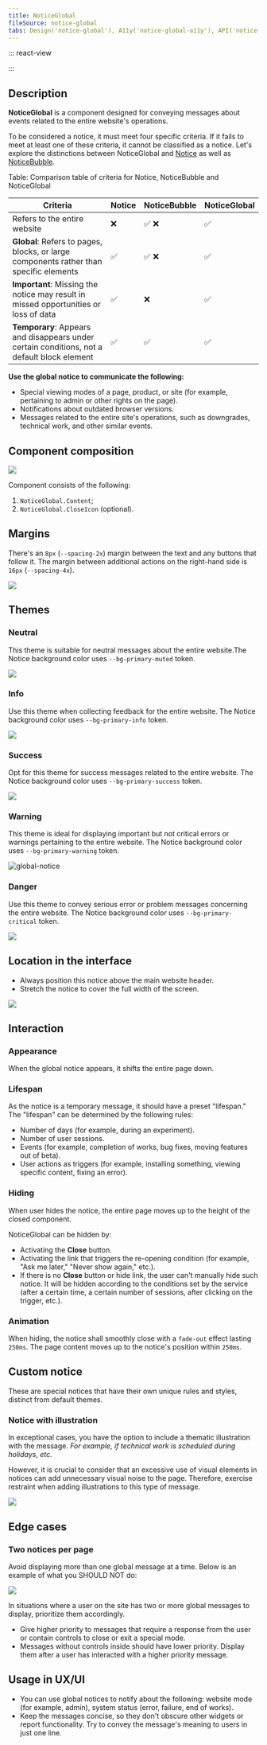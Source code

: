```yaml
---
title: NoticeGlobal
fileSource: notice-global
tabs: Design('notice-global'), A11y('notice-global-a11y'), API('notice-global-api'), Example('notice-global-code'), Changelog('notice-global-changelog')
---
```


::: react-view

<script lang="tsx">
import React from 'react';

import PlaygroundGeneration from '@components/PlaygroundGeneration';

import NoticeGlobal from '@semcore/ui/notice-global';
import { Box } from '@semcore/ui/flex-box';

const THEME = ['neutral', 'info', 'success', 'warning', 'danger'];

const LayoutPreview = (props) => (
  <Box wMin={200} wMax={500}>
    {props.children}
  </Box>
);

const Preview = (preview) => {
  const { bool, select, radio, text, empty, onChange } = preview('Notice');

  const theme = select({
    key: 'theme',
    label: 'Theme',
    defaultValue: 'neutral',
    options: THEME.map((value) => ({
      name: value,
      value,
    })),
  });

  const closable = bool({
    key: 'closable',
    defaultValue: true,
    label: 'Closable',
  });

  const msg = text({
    key: 'text',
    defaultValue: 'You can place here your message.',
    label: 'Text',
  });

  const hidden = empty({
    key: 'hidden',
    defaultValue: false,
  });

  function handlerClose() {
    onChange('hidden', true);
    setTimeout(() => {
      onChange('hidden', false);
    }, 2000);
  }

  return (
    <NoticeGlobal
      theme={theme}
      hidden={hidden}
      closable={closable}
      onClose={closable ? handlerClose : false}
    >
      <NoticeGlobal.Content>{msg}</NoticeGlobal.Content>
    </NoticeGlobal>
  );
};

const App = PlaygroundGeneration(Preview, { LayoutPreview });
</script>

:::

## Description

**NoticeGlobal** is a component designed for conveying messages about events related to the entire website's operations.

To be considered a notice, it must meet four specific criteria. If it fails to meet at least one of these criteria, it cannot be classified as a notice. Let's explore the distinctions between NoticeGlobal and [Notice](/components/notice/notice) as well as [NoticeBubble](/components/notice-bubble/notice-bubble).

Table: Comparison table of criteria for Notice, NoticeBubble and NoticeGlobal

| Criteria         | Notice | NoticeBubble | NoticeGlobal |
| ---------------- | ------ | ------------ | ------------ |
| Refers to the entire website      | ❌     | ✅ ❌        | ✅           |
| **Global**: Refers to pages, blocks, or large components rather than specific elements | ✅     | ✅ ❌        | ✅           |
| **Important**: Missing the notice may result in missed opportunities or loss of data | ✅     | ❌           | ✅           |
| **Temporary**: Appears and disappears under certain conditions, not a default block element         | ✅     | ✅           | ✅           |

**Use the global notice to communicate the following:**

- Special viewing modes of a page, product, or site (for example, pertaining to admin or other rights on the page).
- Notifications about outdated browser versions.
- Messages related to the entire site's operations, such as downgrades, technical work, and other similar events.

## Component composition

![](static/notice-global-composition.png)

Component consists of the following:

1. `NoticeGlobal.Content`;
2. `NoticeGlobal.CloseIcon` (optional).

## Margins

There's an `8px` (`--spacing-2x`) margin between the text and any buttons that follow it. The margin between additional actions on the right-hand side is `16px` (`--spacing-4x`).

![](static/gnotice-margins.png)

## Themes

### Neutral

This theme is suitable for neutral messages about the entire website.The Notice background color uses `--bg-primary-muted` token.

![](static/gnotice-neutral.png)

### Info

Use this theme when collecting feedback for the entire website. The Notice background color uses `--bg-primary-info` token.

![](static/gnotice-info.png)

### Success

Opt for this theme for success messages related to the entire website. The Notice background color uses `--bg-primary-success` token.

![](static/gnotice-success.png)

### Warning

This theme is ideal for displaying important but not critical errors or warnings pertaining to the entire website. The Notice background color uses `--bg-primary-warning` token.

![global-notice](static/gnotice-warning.png)

### Danger

Use this theme to convey serious error or problem messages concerning the entire website. The Notice background color uses `--bg-primary-critical` token.

![](static/gnotice-danger.png)

## Location in the interface

- Always position this notice above the main website header.
- Stretch the notice to cover the full width of the screen.

![](static/placement.png)

## Interaction

### Appearance

When the global notice appears, it shifts the entire page down.

### Lifespan

As the notice is a temporary message, it should have a preset "lifespan." The "lifespan" can be determined by the following rules:

- Number of days (for example, during an experiment).
- Number of user sessions.
- Events (for example, completion of works, bug fixes, moving features out of beta).
- User actions as triggers (for example, installing something, viewing specific content, fixing an error).

### Hiding

When user hides the notice, the entire page moves up to the height of the closed component.

NoticeGlobal can be hidden by:

- Activating the **Close** button.
- Activating the link that triggers the re-opening condition (for example, "Ask me later," "Never show again," etc.).
- If there is no **Close** button or hide link, the user can't manually hide such notice. It will be hidden according to the conditions set by the service (after a certain time, a certain number of sessions, after clicking on the trigger, etc.).

### Animation

When hiding, the notice shall smoothly close with a `fade-out` effect lasting `250ms`. The page content moves up to the notice's position within `250ms`.

## Custom notice

These are special notices that have their own unique rules and styles, distinct from default themes.

### Notice with illustration

In exceptional cases, you have the option to include a thematic illustration with the message. _For example, if technical work is scheduled during holidays, etc._

However, it is crucial to consider that an excessive use of visual elements in notices can add unnecessary visual noise to the page. Therefore, exercise restraint when adding illustrations to this type of message.

![](static/gnotice-illustration.png)

## Edge cases

### Two notices per page

Avoid displaying more than one global message at a time. Below is an example of what you SHOULD NOT do:

![](static/two-notices.png)

In situations where a user on the site has two or more global messages to display, prioritize them accordingly.

- Give higher priority to messages that require a response from the user or contain controls to close or exit a special mode.
- Messages without controls inside should have lower priority. Display them after a user has interacted with a higher priority message.

## Usage in UX/UI

- You can use global notices to notify about the following: website mode (for example, admin), system status (error, failure, end of works).
- Keep the messages concise, so they don't obscure other widgets or report functionality. Try to convey the message's meaning to users in just one line.

